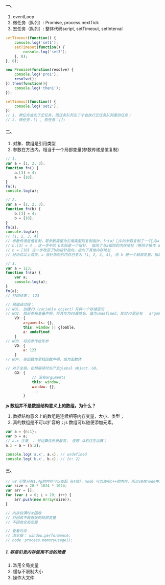#### 一、
1. eventLoop
2. 微任务（队列）: Promise, process.nextTick
3. 宏任务（队列）: 整体代码script, setTimeout, setInterval
```js
setTimeout(function() {
    console.log('set1');
    setTimeout(function() {
        console.log('set3');
    }, 0);
}, 0);

new Promise(function(resolve) {
    console.log('pro1');
    resolve();
}).then(function(){
    console.log('then1');
});

setTimeout(function() {
    console.log('set2');
})
// 1. 微任务会先于宏任务，微任务队列空了才会执行宏任务队列里的任务；
// 2. 微任务：[] , 宏任务：[];
```

#### 二、
1. 对象、数组是引用类型
2. 参数在方法内，相当于一个局部变量(参数传递是值复制)

```js
// 1. 
var a = [1, 2, 3];
function fn() {
    a.[3] = 4;
    a = [10];
}
fn();
console.log(a);

// 2.
var a = [1, 2, 3];
function fn(b) {
    b.[3] = 4;
    b = [10];
}
fn(a);
console.log(a);
// [1, 2, 3, 4]
// 参数传递是值复制，若参数类型为引用类型则复制指针，fn(a) 中的参数复制了一个与a相同的指针
// b.[3] = 4 ，这一步中的 b实际是一个指针， 指向了与a相同的内存地址（等同于操作 a[3] = 4）
// b = [10] 这一步改变了b的指针指向，指向了其他内存地址
// 经历过以上两步，a 指针指向的内存已变为 [1, 2, 3, 4], 而 b 是一个局部变量，指向的内存地址值为 [10]

// 3.
var a = 123;
function fn(a) {
    var a;
    console.log(a);
} 
fn(a);
// 打印结果： 123

// 预编译过程：
// NO1. 创建VO（variable object）开辟一个存储空间
// NO2. 找形参和变量声明，将其作为VO属性名，值为undefined。其实VO里还有   arguments: {}和this: window
    VO: {
        arguments: {},
        this: window || gloable,
        a: undefined
    }
// NO3. 将实参传给形参
    VO: {
        a: 123
    }
// NO4. 在函数体里找函数声明，值为函数体

// 对于全局，在预编译时先产生global object，GO。
    GO: {
            // 没有arguments
            this: window,
            window: {},
            ...
        }

```

**js 数组并不是数据结构意义上的数组，为什么？**
1. 数据结构意义上的数组是连续相等内存变量，大小、类型；
2. 真的数组是不可以扩容的；js 数组可以随便添加元素。

```js
var a = {n:1};
var b = a;
// a.x 注意  . 号运算优先级最高， 连等 从右往左运算； 
a.x = a = {n:2};

console.log('a.x', a.x); // undefined
console.log('b.x', b.x); // {n: 2}
```

#### 三、
```js
// v8 引擎只有1.4g的内存可以支配（64位），node 可以使用c++的内存，所以v8在node中比在浏览器中可以使用的内存要大
var size = 20 * 1024 * 1024;
var arr = [];
for (var i = 0; i < 20; i++) {
    arr.push(new Array(size));
}

// 内存快满时才回收
// 只回收不再有效的局部变量
// 不回收全局变量

// 查看内存
// 浏览器： window.performance;
// node：process.memoryUsage();
```
##### 1. 容易引发内存使用不当的场景
1. 滥用全局变量
2. 缓存不限制大小
3. 操作大文件
